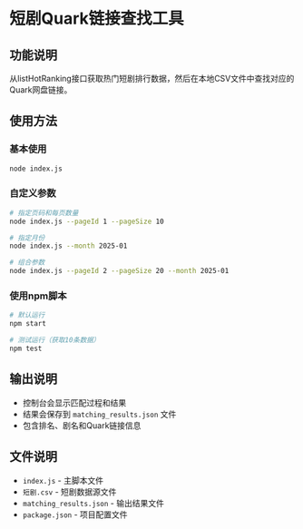 # 短剧Quark链接查找工具

## 功能说明
从listHotRanking接口获取热门短剧排行数据，然后在本地CSV文件中查找对应的Quark网盘链接。

## 使用方法

### 基本使用
```bash
node index.js
```

### 自定义参数
```bash
# 指定页码和每页数量
node index.js --pageId 1 --pageSize 10

# 指定月份
node index.js --month 2025-01

# 组合参数
node index.js --pageId 2 --pageSize 20 --month 2025-01
```

### 使用npm脚本
```bash
# 默认运行
npm start

# 测试运行（获取10条数据）
npm test
```

## 输出说明
- 控制台会显示匹配过程和结果
- 结果会保存到 `matching_results.json` 文件
- 包含排名、剧名和Quark链接信息

## 文件说明
- `index.js` - 主脚本文件
- `短剧.csv` - 短剧数据源文件
- `matching_results.json` - 输出结果文件
- `package.json` - 项目配置文件 